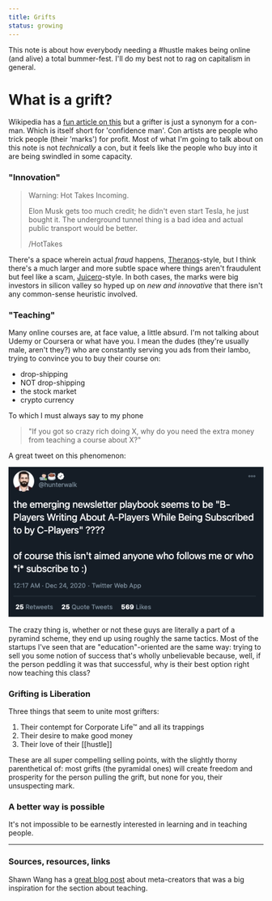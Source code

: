 ```yaml
---
title: Grifts
status: growing
---
```


This note is about how everybody needing a #hustle makes being online (and alive) a total bummer-fest. I'll do my best not to rag on capitalism in general.

# What is a grift?

Wikipedia has a [fun article on this](https://en.wikipedia.org/wiki/Confidence_trick) but a grifter is just a synonym for a con-man. Which is itself short for 'confidence man'. Con artists are people who trick people (their 'marks') for profit. Most of what I'm going to talk about on this note is not *technically* a con, but it feels like the people who buy into it are being swindled in some capacity.

### "Innovation"

> Warning: Hot Takes Incoming.
> 
>Elon Musk gets too much credit; he didn't even start Tesla, he just bought it. The underground tunnel thing is a bad idea and actual public transport would be better.
>
>/HotTakes

There's a space wherein actual *fraud* happens, [Theranos](https://www.businessinsider.com/theranos-founder-ceo-elizabeth-holmes-life-story-bio-2018-4)-style, but I think there's a much larger and more subtle space where things aren't fraudulent but feel like a scam, [Juicero](https://www.theguardian.com/technology/2017/sep/01/juicero-silicon-valley-shutting-down)-style. In both cases, the marks were big investors in silicon valley so hyped up on *new and innovative* that there isn't any common-sense heuristic involved.

### "Teaching"

Many online courses are, at face value, a little absurd. I'm not talking about Udemy or Coursera or what have you. I mean the dudes (they're usually male, aren't they?) who are constantly serving you ads from their lambo, trying to convince you to buy their course on:

- drop-shipping
- NOT drop-shipping
- the stock market
- crypto currency

To which I must always say to my phone

> "If you got so crazy rich doing X, why do you need the extra money from teaching a course about X?"

A great tweet on this phenomenon:

<img src="../assets/c-player.png">

The crazy thing is, whether or not these guys are literally a part of a pyramind scheme, they end up using roughly the same tactics. Most of the startups I've seen that are "education"-oriented are the same way: trying to sell you some notion of success that's wholly unbelievable because, well, if the person peddling it was that successful, why is their best option right now teaching this class?

### Grifting is Liberation

Three things that seem to unite most grifters:

1. Their contempt for Corporate Life™ and all its trappings
2. Their desire to make good money
3. Their love of their [[hustle]]

These are all super compelling selling points, with the slightly thorny parenthetical of: most grifts (the pyramidal ones) will create freedom and prosperity for the person pulling the grift, but none for you, their unsuspecting mark.

### A better way is possible

It's not impossible to be earnestly interested in learning and in teaching people.

---
### Sources, resources, links

Shawn Wang has a [great blog post](https://www.swyx.io/meta-creator-ceiling/) about meta-creators that was a big inspiration for the section about teaching.